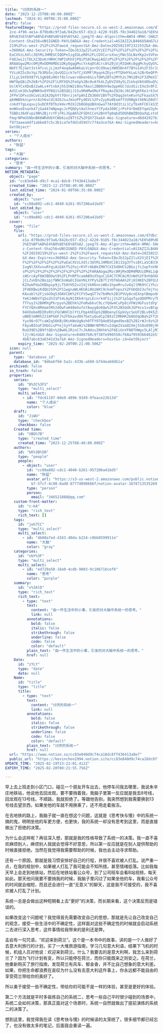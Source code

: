 ```yaml
---
title: "讨厌的系统一"
date: "2023-12-25T08:40:00.000Z"
lastmod: "2024-01-09T06:35:00.000Z"
draft: false
featuredImage: "https://prod-files-secure.s3.us-west-2.amazonaws.com/d7dbc101-8\
  2ce-4f96-ae1a-879bd6c9f3a6/842bc657-d3c2-4220-9185-f8c344023a18/%E6%80%9D%E8%\
  80%83%E5%BF%AB%E4%B8%8E%E6%85%A2.jpeg?X-Amz-Algorithm=AWS4-HMAC-SHA256&X-Amz-\
  Content-Sha256=UNSIGNED-PAYLOAD&X-Amz-Credential=ASIAZI2LB466U5AHG7LF%2F20250\
  219%2Fus-west-2%2Fs3%2Faws4_request&X-Amz-Date=20250219T232155Z&X-Amz-Expires\
  =3600&X-Amz-Security-Token=IQoJb3JpZ2luX2VjEIf%2F%2F%2F%2F%2F%2F%2F%2F%2F%2Fw\
  EaCXVzLXdlc3QtMiJHMEUCIQDPeIzgIULeR0%2FLCDVCurxXnojFWcSSLNaYKp2x5VFeqwIgR%2Bc\
  F4DJwi2iT0LXZ3DxKrHRHCtWPIUhhVjPQiPS8CRwqiAQIsP%2F%2F%2F%2F%2F%2F%2F%2F%2F%2F\
  ARAAGgw2Mzc0MjMxODM4MDUiDKyOgqgMscYx4qOtACrcA%2BjUjRIQmKc8ggMckyQyG%2Bw0Kv4H5\
  NbFCfEjGet3st4fcvLjLjmzF4oqdwA9AkaLVcpnrECd9uwjXW95Bn4f7BYo14%2F3Sr1s%2F99x0u\
  YVizKZScOsYqi7b3Rb5xjQvUQ2ick7efCjXVMFlMyqnkZEysrPTQhHYkLwL%2BrOeQFPs%2B7Tov8\
  IlLyLSkFDX87YLSg68Eu06tf8slcwarx8ken6GisfQH%2BTo2MYhJc7N%2B%2F3ZMeXIlP3UPLLvB\
  HWf8pQ8iZh2kBr%2FG%2FlLMfXQ%2FeGp%2Bc0vAfk4LZyDVZ49y5LZikkqVAVdObuQ%2FC1NrWZb\
  UslKYCxXDoBJ2wALv4YtnbXjh51hW2i8UufAasl2BB0UV4w3ppHGClUzdSicIXo3n9FIIRaWpUkzD\
  Ad1Cxk3DcbqMWK9x0YP8Qi%2B5QUjJ1Su9RmMwGMuYfRayAoZ028cJ6CAPgKFKe1rk3v0EByReSw%\
  2FPelDPxsUkCwViAIA2OphYtfOnrzjmfpAhIZb366V1BVf%2FDqq3eteKvn%2FkaaSX7L7k%2B18x\
  qkHWDkkniprnrAzh6xCdi92bJsuJmxoPFyd6VL%2FvZyyKo8EomffSU9BgktkKNiD8dl5Znr3E32R\
  cnkdY7gLeqvujGuDCRfDTbzkHxrMJXJ2b0GOqUBXnGwaT7AtOd3tiL1CyTbxKFCKlkS35Le%2BLRf\
  moWUveEnank47jGa447mNpwgcJcPQbDytAalhnesYlPyda300CjrPsF4rDmEEYqeU3yhv%2B3HfRd\
  TGBDs36dFvpi9N%2BjrcYFjFRiJGpA6%2FSDhCCo%2BnVTg0qbd5DQhBWZBhQaXqLstnhIuBSPQ%2\
  FmqrNPmUSNbnBK6WRdUbYCWb6ioZ8TtSZ%2FQX7Ika&X-Amz-Signature=d8d42927b1e08b3739\
  f973aaea4df1abbe87c5c3b1ca7efdd1d59d7c774a3ce7&X-Amz-SignedHeaders=host&x-id=\
  GetObject"
series:
  - "个人成长"
authors:
  - "陈猛"
tags:
  - "大脑"
categories:
  - "思考"
summary: "由一件生活中的小事，引发的对大脑中系统一的思考。"
NOTION_METADATA:
  object: "page"
  id: "cc83e840-d9c7-4ca1-8dc8-ff436413a8e7"
  created_time: "2023-12-25T08:40:00.000Z"
  last_edited_time: "2024-01-09T06:35:00.000Z"
  created_by:
    object: "user"
    id: "cc08a802-cdc1-4040-b261-957206a41bd5"
  last_edited_by:
    object: "user"
    id: "cc08a802-cdc1-4040-b261-957206a41bd5"
  cover:
    type: "file"
    file:
      url: "https://prod-files-secure.s3.us-west-2.amazonaws.com/d7dbc101-82ce-4f96-a\
        e1a-879bd6c9f3a6/842bc657-d3c2-4220-9185-f8c344023a18/%E6%80%9D%E8%80%8\
        3%E5%BF%AB%E4%B8%8E%E6%85%A2.jpeg?X-Amz-Algorithm=AWS4-HMAC-SHA256&X-Am\
        z-Content-Sha256=UNSIGNED-PAYLOAD&X-Amz-Credential=ASIAZI2LB4666CGY3OMV\
        %2F20250219%2Fus-west-2%2Fs3%2Faws4_request&X-Amz-Date=20250219T232100Z\
        &X-Amz-Expires=3600&X-Amz-Security-Token=IQoJb3JpZ2luX2VjEIf%2F%2F%2F%2\
        F%2F%2F%2F%2F%2F%2FwEaCXVzLXdlc3QtMiJHMEUCIB11Sg3YTviBtLaSCB33G1VpTMz5Y\
        IogNl3XXvnuRYqiAiEAtT%2FwjrKYFr8bBkIM07CXI5d8HC%2BGxjfc2opTnV0GqJ8qiAQI\
        sP%2F%2F%2F%2F%2F%2F%2F%2F%2F%2FARAAGgw2Mzc0MjMxODM4MDUiDM4L1qWQDSOTRup\
        iWSrcAyFbWJBDUwt8%2FLPnRP5camAB9sX5quCjE4C7CMCALMJnNd%2F9nhbOGON6a0aqma\
        jCLZvUb%2BozpjfWNCbsWaECIUeVNiXYPy%2B7t1YDfmbAA%2Fj6S9KE%2BFQiRunv%2FWb\
        KZXwkPdaIKBbpxp9jLT5AYH52vzIdjVkR6nniW8z1hpoMruJv6qllM69tCiYhidWerXXdl%\
        2F4EKBwiKdQUJ59%2FS1wgnaWLHEUAi0UzWXC9ckoHTopxz%2FG6QbI3ufmjYxgN9ntwanv\
        KAxabl%2FjsbG9q53OAVCbK%2FCFVSwqGT7e7bdMu%2B1PVUy8coEXnptBmpoOdJxfSno5F\
        YeKJ4WbVfq5o2h31FS4LAyN1IKk4rqzLEcnrk4FSij1%2F1pSqaTqsQOOPMryTD3RvrHTAo\
        fTYuy1%2BHMXgPkrpyo%2BEhk%2FeRwbkvC9LcYQdw4CuPp8iVFWiHGFustdYpTxW435xhS\
        FYCYQXn0RHamtRh24DwFaH40eGofe7Awyg8o6Qw%2FX%2BSQdkJGP4cx1vxBtqgpRuY1BEs\
        94XOobeRDIRsRViFGCWHXlblYtLFbp4XEGp%2BBbenyCGpkUycSeUF2BLv0k5Zs5RB0G0kY\
        uN0EtmNRhI218PG6FJ%2Fbkavd0X7GetyQudCpIBXzCIMKHK2b0GOqUBq%2Ff2O95hZZerc\
        Yyx96rO7fcaW2q56KBjOKsKWoUgNzh0TFY07Q4eBS6gmd9exBZ%2B2rWJr8z%2FmlLtY0%2\
        FAyoBIGaFIHbGiuPYejSyVfakwWi%2BNWrNFMGtuIdqmZVaaQIXmj5S8xO90j9PRZRChpVg\
        RuU39E%2B9ftQEn%2BwHL2RinC7cJkAHzuINhhk%2F6EiGnVFN8THWgs5LAljMIA7pZ30Fd\
        lJjrWinU&X-Amz-Signature=04867b8c9f30fe990558cf68a7959366462e570dff300c\
        4b87abc63a0341d3a7&X-Amz-SignedHeaders=host&x-id=GetObject"
      expiry_time: "2025-02-20T00:21:00.506Z"
  icon: null
  parent:
    type: "database_id"
    database_id: "8d6a6f9d-5a2c-433b-a560-b744eab9db1a"
  archived: false
  in_trash: false
  properties:
    series:
      id: "B%3C%3FS"
      type: "multi_select"
      multi_select:
        - id: "fdc61107-0de9-4896-9349-9feace22613d"
          name: "个人成长"
          color: "blue"
    draft:
      id: "JiWU"
      type: "checkbox"
      checkbox: false
    Created time:
      id: "UBQ%7B"
      type: "created_time"
      created_time: "2023-12-25T08:40:00.000Z"
    authors:
      id: "bK%3B%5B"
      type: "people"
      people:
        - object: "user"
          id: "cc08a802-cdc1-4040-b261-957206a41bd5"
          name: "陈猛"
          avatar_url: "https://s3-us-west-2.amazonaws.com/public.notion-static.com/775523\
            b7-57cf-4c98-8ad8-8777d898666f/notion-avatar-1678713535269.png"
          type: "person"
          person:
            email: "346521888@qq.com"
    custom-front-matter:
      id: "c~kA"
      type: "rich_text"
      rich_text: []
    tags:
      id: "jw%7CC"
      type: "multi_select"
      multi_select:
        - id: "4b08a7ed-d163-40da-b224-c8bb8599911e"
          name: "大脑"
          color: "gray"
    categories:
      id: "nbY%3F"
      type: "multi_select"
      multi_select:
        - id: "ed729a50-16e0-4cdb-9083-9c106716cef6"
          name: "思考"
          color: "purple"
    summary:
      id: "x%3AlD"
      type: "rich_text"
      rich_text:
        - type: "text"
          text:
            content: "由一件生活中的小事，引发的对大脑中系统一的思考。"
            link: null
          annotations:
            bold: false
            italic: false
            strikethrough: false
            underline: false
            code: false
            color: "default"
          plain_text: "由一件生活中的小事，引发的对大脑中系统一的思考。"
          href: null
    Date:
      id: "zYLY"
      type: "date"
      date: null
    Name:
      id: "title"
      type: "title"
      title:
        - type: "text"
          text:
            content: "讨厌的系统一"
            link: null
          annotations:
            bold: false
            italic: false
            strikethrough: false
            underline: false
            code: false
            color: "default"
          plain_text: "讨厌的系统一"
          href: null
  url: "https://www.notion.so/cc83e840d9c74ca18dc8ff436413a8e7"
  public_url: "https://kevinchen1994.notion.site/cc83e840d9c74ca18dc8ff436413a8e7"
UPDATE_TIME: "2025-02-19T23:22:01.412Z"
EXPIRY_TIME: "2025-02-20T00:21:55.756Z"

---
```

<link rel="stylesheet" href="https://cdn.jsdelivr.net/npm/katex@0.16.2/dist/katex.min.css" integrity="sha384-bYdxxUwYipFNohQlHt0bjN/LCpueqWz13HufFEV1SUatKs1cm4L6fFgCi1jT643X" crossorigin="anonymous">


早上去上班走到小区门口，碰见一个朋友开车出去，他停车问我去哪里，我说朱辛庄地铁站，他说他去回龙观，要不要捎着我，我脑子里第一反应就是我去8号线，回龙观在13号线，不顺路，我就拒绝了。等跟他告别，我突然想到我需要换到13号线去望京西，如果坐他的车就不用换乘了，还不用走着挨冻。


在去地铁的路上，我脑子就一直在想这个问题，这就是《思考快与慢》中的系统一搞的鬼，明明坐他的车更方便，也更快，我的系统一却没有思考到这里，而是直接做出了拒绝的决策。


为什么会这样呢？再往深入想，那就是我的性格导致了系统一的决策。我一直不喜欢麻烦别人，麻烦别人我就会觉得不好意思，所以第一反应就是在别人提供帮助的时候直接拒绝。当然在我觉得我需要帮助的时候，我也会主动寻求帮助。


还有一个原因，那就是我习惯安排好自己的行程，并很不喜欢被人打乱。说严重一点，在我的规划中，如果被人打乱了我可能会不知所措，甚至情绪低落。比如我每天早上会走到地铁站，然后在地铁站看公众号，到了公司班车会看B站视频，每天如此。那天他问我要不要捎我的时候，我脑子里闪过了如果坐他的车，我看公众号的时间就会缩短，而且还会进行一直“无意义”的聊天，这是我不可接受的，我不喜欢被人打乱了计划。


系统一总是会做出这种短期看上去“更好”的决策，而长期来看，这个决策反而是错误的。


如果改变这个问题呢？我觉得首先需要改变自己的思想，那就是先让自己改变自己的观念，接受一些生活中的不确定性，这样面对这些不确定性的时候就会启动系统二去进行深入思考，这件事情给我带来的是利还是弊。


孟岩有一句咒语，“欢迎来到荷兰”。这个是一本书中的故事，讲的是一个人做好了去意大利旅行的计划，买了一大堆旅游指南，学习几句意大利语，结果下飞机的时候，机组人员对他说：欢迎来到荷兰。什么？我要去的是意大利啊，我怎么来到荷兰了？因为飞行计划有变，所以只能停在荷兰，而你只能既来之则安之。在荷兰，他重新购买了旅行指南，发现荷兰有风车、郁金香，并不比自己想象的意大利差。如果，你把生命都浪费在哀叹为什么没有去意大利这件事上，你永远都不能自由的享受荷兰带给你的美好了。


所以勇于接受一些不确定性，带给你的可能不是一样的体验，甚至是更好的体验。


第二个方法就是平时多锻炼自己的系统二，思考一些自己平时很少碰到的场景中，系统二会如何决策，那真正面对这个场景时，系统一自然就做出了提前演练的系统二的决策了。


想到这里，我觉得我在读《思考快与慢》的时候读的太笼统了，很多细节都已经忘了，也没有做太多的笔记，后面我会重读一遍。

